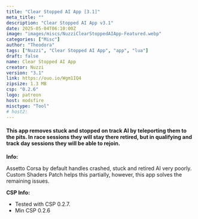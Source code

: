 ```yaml
---
title: "Clear Stopped AI App [3.1]"
meta_title: ""
description: "Clear Stopped AI App v3.1"
date: 2025-05-04T06:10:00Z
image: "images/miscs/NuzziClearStoppedAIApp-Featured.webp"
categories: ["Misc"]
author: "Theodora"
tags: ["Nuzzi", "Clear Stopped AI App", "app", "lua"]
draft: false
name: Clear Stopped AI App
creator: Nuzzi
version: "3.1"
link: https://ouo.io/Wgm1IQ4
zipsize: 1.3 MB
csp: "0.2.6"
logo: patreon
host: modsfire
misctype: "Tool"
# host2:
---
```


#### **This app removes stuck and stopped on track AI by teleporting them to the pits. In race sessions they will stay there retired, but in qualifying and track day sessions they will be able to rejoin.**

  

  **Info:**

  Assetto Corsa by default handles crashed, stuck and retired AI very poorly. Custom Shaders Patch helps this partially, however, this app solves the remaining issues.

  

  **CSP Info:**

  - Tested with CSP 0.2.7.
  - Min CSP 0.2.6
